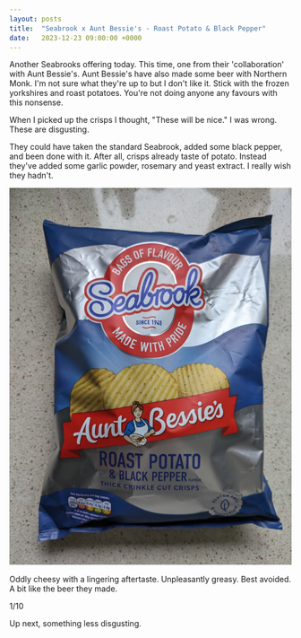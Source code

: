 ```yaml
---
layout: posts
title:  "Seabrook x Aunt Bessie's - Roast Potato & Black Pepper"
date:   2023-12-23 09:00:00 +0000
---
```

Another Seabrooks offering today. This time, one from their 'collaboration' with Aunt Bessie's. Aunt Bessie's have also made some beer with Northern Monk. I'm not sure what they're up to but I don't like it. Stick with the frozen yorkshires and roast potatoes. You're not doing anyone any favours with this nonsense.

<!--excerpt-->

When I picked up the crisps I thought, "These will be nice." I was wrong. These are disgusting. 

They could have taken the standard Seabrook, added some black pepper, and been done with it. After all, crisps already taste of potato. Instead they've added some garlic powder, rosemary and yeast extract. I really wish they hadn't.

<img style="max-height:50vh" src="/assets/images/sabrpbp.jpg" alt="Seabrooks x Aunt Bessie's Roast Potato & Black Pepper Packet"/>

Oddly cheesy with a lingering aftertaste. Unpleasantly greasy. Best avoided. A bit like the beer they made.

1/10

Up next, something less disgusting.
